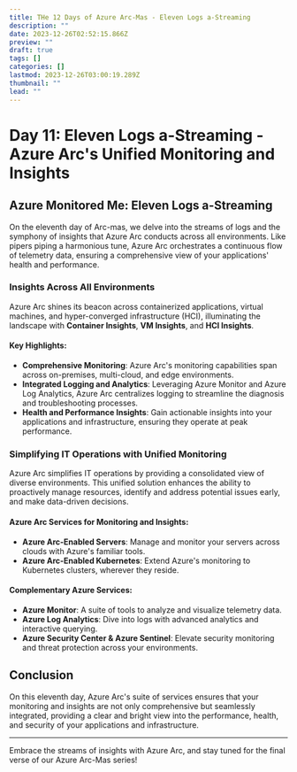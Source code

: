 ```yaml
---
title: THe 12 Days of Azure Arc-Mas - Eleven Logs a-Streaming
description: ""
date: 2023-12-26T02:52:15.866Z
preview: ""
draft: true
tags: []
categories: []
lastmod: 2023-12-26T03:00:19.289Z
thumbnail: ""
lead: ""
---
```


# Day 11: Eleven Logs a-Streaming - Azure Arc's Unified Monitoring and Insights

## Azure Monitored Me: Eleven Logs a-Streaming

On the eleventh day of Arc-mas, we delve into the streams of logs and the symphony of insights that Azure Arc conducts across all environments. Like pipers piping a harmonious tune, Azure Arc orchestrates a continuous flow of telemetry data, ensuring a comprehensive view of your applications' health and performance.

### Insights Across All Environments

Azure Arc shines its beacon across containerized applications, virtual machines, and hyper-converged infrastructure (HCI), illuminating the landscape with **Container Insights**, **VM Insights**, and **HCI Insights**.

#### Key Highlights:

- **Comprehensive Monitoring**: Azure Arc's monitoring capabilities span across on-premises, multi-cloud, and edge environments.
- **Integrated Logging and Analytics**: Leveraging Azure Monitor and Azure Log Analytics, Azure Arc centralizes logging to streamline the diagnosis and troubleshooting processes.
- **Health and Performance Insights**: Gain actionable insights into your applications and infrastructure, ensuring they operate at peak performance.

### Simplifying IT Operations with Unified Monitoring

Azure Arc simplifies IT operations by providing a consolidated view of diverse environments. This unified solution enhances the ability to proactively manage resources, identify and address potential issues early, and make data-driven decisions.

#### Azure Arc Services for Monitoring and Insights:

- **Azure Arc-Enabled Servers**: Manage and monitor your servers across clouds with Azure's familiar tools.
- **Azure Arc-Enabled Kubernetes**: Extend Azure's monitoring to Kubernetes clusters, wherever they reside.
  
#### Complementary Azure Services:

- **Azure Monitor**: A suite of tools to analyze and visualize telemetry data.
- **Azure Log Analytics**: Dive into logs with advanced analytics and interactive querying.
- **Azure Security Center & Azure Sentinel**: Elevate security monitoring and threat protection across your environments.

## Conclusion

On this eleventh day, Azure Arc's suite of services ensures that your monitoring and insights are not only comprehensive but seamlessly integrated, providing a clear and bright view into the performance, health, and security of your applications and infrastructure.

---

Embrace the streams of insights with Azure Arc, and stay tuned for the final verse of our Azure Arc-Mas series!

